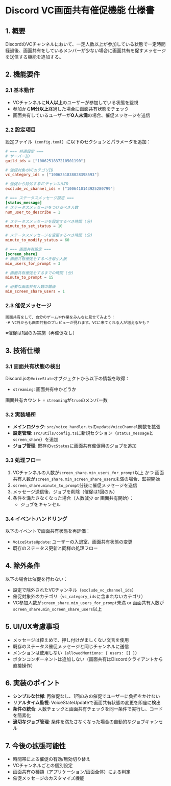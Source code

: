 # Discord VC画面共有催促機能 仕様書

## 1. 概要

DiscordのVCチャンネルにおいて、一定人数以上が参加している状態で一定時間経過後、画面共有をしているメンバーが少ない場合に画面共有を促すメッセージを送信する機能を追加する。

## 2. 機能要件

### 2.1 基本動作

- VCチャンネルに**N人以上**のユーザーが参加している状態を監視
- 参加から**M分以上**経過した場合に画面共有状態をチェック
- 画面共有しているユーザーが**O人未満**の場合、催促メッセージを送信

### 2.2 設定項目

設定ファイル（`config.toml`）に以下のセクションとパラメータを追加：

```toml
# === 共通設定 ===
# サーバーID
guild_ids = ["1006251837210501190"]

# 催促対象のVCカテゴリID
vc_category_ids = ["1006251838028398593"]

# 催促から除外するVCチャンネルID
exclude_vc_channel_ids = ["1006410143925280799"]

# === ステータスメッセージ設定 ===
[status_message]
# ステータスメッセージをつけるべき人数
num_user_to_describe = 1

# ステータスメッセージを設定するべき時間 (分)
minute_to_set_status = 10

# ステータスメッセージを変更するべき時間 (分)
minute_to_modify_status = 60

# === 画面共有設定 ===
[screen_share]
# 画面共有催促をするべき最小人数
min_users_for_prompt = 3

# 画面共有催促をするまでの時間 (分)
minute_to_prompt = 15

# 必要な画面共有人数の閾値
min_screen_share_users = 1
```

### 2.3 催促メッセージ

```
画面共有をして、自分のゲームや作業をみんなに見せてみよう！
-# VC外からも画面共有のプレビューが見れます。VCに来てくれる人が増えるかも？
```

※催促は1回のみ実施（再催促なし）

## 3. 技術仕様

### 3.1 画面共有状態の検出

Discord.jsの`VoiceState`オブジェクトから以下の情報を取得：
- `streaming`: 画面共有中かどうか

画面共有カウント = `streaming`が`true`のメンバー数

### 3.2 実装場所

- **メインロジック**: `src/voice_handler.ts`の`updateVoiceChannel`関数を拡張
- **設定管理**: `src/utils/config.ts`に新規セクション（`status_message`と`screen_share`）を追加
- **ジョブ管理**: 既存の`vcStatus`に画面共有催促用のジョブを追加

### 3.3 処理フロー

1. VCチャンネルの人数が`screen_share.min_users_for_prompt`以上 かつ 画面共有人数が`screen_share.min_screen_share_users`未満の場合、監視開始
2. `screen_share.minute_to_prompt`分後に催促メッセージを送信
3. メッセージ送信後、ジョブを削除（催促は1回のみ）
4. 条件を満たさなくなった場合（人数減少 or 画面共有開始）：
   - ジョブをキャンセル

### 3.4 イベントハンドリング

以下のイベントで画面共有状態を再評価：
- `VoiceStateUpdate`: ユーザーの入退室、画面共有状態の変更
- 既存のステータス更新と同様の処理フロー

## 4. 除外条件

以下の場合は催促を行わない：
- 設定で除外されたVCチャンネル（`exclude_vc_channel_ids`）
- 催促対象外のカテゴリ（`vc_category_ids`に含まれないカテゴリ）
- VC参加人数が`screen_share.min_users_for_prompt`未満 or 画面共有人数が`screen_share.min_screen_share_users`以上

## 5. UI/UX考慮事項

- メッセージは控えめで、押し付けがましくない文言を使用
- 既存のステータス催促メッセージと同じチャンネルに送信
- メンションは使用しない（`allowedMentions: { users: [] }`）
- ボタンコンポーネントは追加しない（画面共有はDiscordクライアントから直接操作）

## 6. 実装のポイント

- **シンプルな仕様**: 再催促なし、1回のみの催促でユーザーに負担をかけない
- **リアルタイム監視**: VoiceStateUpdateで画面共有状態の変更を即座に検出
- **条件の統合**: 人数チェックと画面共有チェックを同一条件で実行し、コードを簡素化
- **適切なジョブ管理**: 条件を満たさなくなった場合の自動的なジョブキャンセル

## 7. 今後の拡張可能性

- 時間帯による催促の有効/無効切り替え
- VCチャンネルごとの個別設定
- 画面共有の種類（アプリケーション/画面全体）による判定
- 催促メッセージのカスタマイズ機能